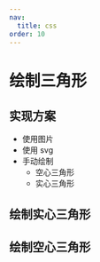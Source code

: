 ```yaml
---
nav:
  title: css
order: 10
---
```


# 绘制三角形

## 实现方案

- 使用图片
- 使用 svg
- 手动绘制
  - 空心三角形
  - 实心三角形

## 绘制实心三角形

## 绘制空心三角形
